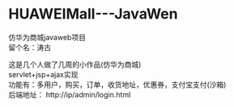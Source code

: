 # HUAWEIMall---JavaWen  
仿华为商城javaweb项目  
留个名：涛古  
  
这是几个人做了几周的小作品(仿华为商城)  
servlet+jsp+ajax实现  
功能有：多用户，购买，订单，收货地址，优惠券，支付宝支付(沙箱)  
后端地址： http://ip/admin/login.html
